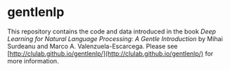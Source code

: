 # gentlenlp

This repository contains the code and data introduced in the book *Deep Learning for Natural Language Processing: A Gentle Introduction* by Mihai Surdeanu and Marco A. Valenzuela-Escarcega. Please see [http://clulab.github.io/gentlenlp/](http://clulab.github.io/gentlenlp/) for more information.

